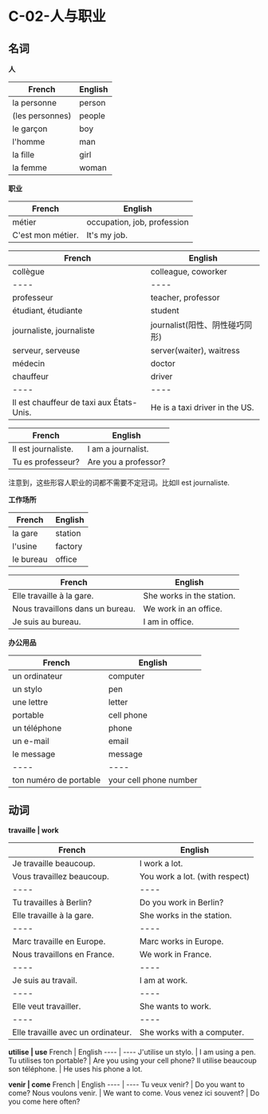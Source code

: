 ﻿# C-02-人与职业

## 名词

**人**

French | English
---- | ----
la personne | person
(les personnes) | people
le garçon | boy
l'homme | man
la fille | girl
la femme | woman

**职业**

French | English
---- | ----
métier | occupation, job, profession
C'est mon métier. | It's my job.

French | English
---- | ----
collègue | colleague, coworker
---- | ----
professeur | teacher, professor
étudiant, étudiante | student
journaliste, journaliste | journalist(阳性、阴性碰巧同形)
serveur, serveuse | server(waiter), waitress
médecin | doctor
chauffeur | driver
---- | ----
Il est chauffeur de taxi aux États-Unis. | He is a taxi driver in the US.

French | English
---- | ----
Il est journaliste. | I am a journalist. 
Tu es professeur? | Are you a professor?

注意到，这些形容人职业的词都不需要不定冠词。比如Il est journaliste.

**工作场所**

French | English
---- | ----
la gare | station
l'usine | factory
le bureau | office

French | English
---- | ----
Elle travaille à la gare. | She works in the station.
Nous travaillons dans un bureau. | We work in an office.
Je suis au bureau. | I am in office.

**办公用品**

French | English
---- | ----
un ordinateur | computer
un stylo | pen
une lettre | letter
portable | cell phone
un téléphone | phone
un e-mail | email
le message | message
---- | ----
ton numéro de portable | your cell phone number

## 动词

**travaille | work**

French | English
---- | ----
Je travaille beaucoup. | I work a lot.
Vous travaillez beaucoup. | You work a lot. (with respect)
---- | ----
Tu travailles à Berlin? | Do you work in Berlin?
Elle travaille à la gare. | She works in the station.
---- | ----
Marc travaille en Europe. | Marc works in Europe.
Nous travaillons en France. | We work in France.
---- | ----
Je suis au travail. | I am at work.
---- | ----
Elle veut travailler. | She wants to work.
---- | ----
Elle travaille avec un ordinateur. | She works with a computer.

**utilise | use**
French | English
---- | ----
J'utilise un stylo. | I am using a pen.
Tu utilises ton portable? | Are you using your cell phone?
Il utilise beaucoup son téléphone. | He uses his phone a lot.

**venir | come**
French | English
---- | ----
Tu veux venir? | Do you want to come?
Nous voulons venir. | We want to come.
Vous venez ici souvent? | Do you come here often?